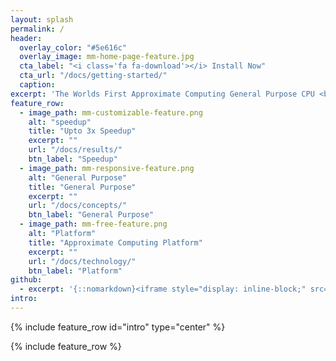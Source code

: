 ```yaml
---
layout: splash
permalink: /
header:
  overlay_color: "#5e616c"
  overlay_image: mm-home-page-feature.jpg
  cta_label: "<i class='fa fa-download'></i> Install Now"
  cta_url: "/docs/getting-started/"
  caption:
excerpt: 'The Worlds First Approximate Computing General Purpose CPU <br /> <br />  {::nomarkdown}<iframe style="display: inline-block;" src="https://ghbtns.com/github-btn.html?user=paco-cpu&repo=paco-cpu&type=star&count=true&size=large" frameborder="0" scrolling="0" width="160px" height="30px"></iframe> <iframe style="display: inline-block;" src="https://ghbtns.com/github-btn.html?user=paco-cpu&repo=paco-cpu&type=fork&count=true&size=large" frameborder="0" scrolling="0" width="158px" height="30px"></iframe>{:/nomarkdown}'
feature_row:
  - image_path: mm-customizable-feature.png
    alt: "speedup"
    title: "Upto 3x Speedup"
    excerpt: ""
    url: "/docs/results/"
    btn_label: "Speedup"
  - image_path: mm-responsive-feature.png
    alt: "General Purpose"
    title: "General Purpose"
    excerpt: ""
    url: "/docs/concepts/"
    btn_label: "General Purpose"
  - image_path: mm-free-feature.png
    alt: "Platform"
    title: "Approximate Computing Platform"
    excerpt: ""
    url: "/docs/technology/"
    btn_label: "Platform"
github:
  - excerpt: '{::nomarkdown}<iframe style="display: inline-block;" src="https://ghbtns.com/github-btn.html?user=paco-cpu&repo=paco-cpu&type=star&count=true&size=large" frameborder="0" scrolling="0" width="160px" height="30px"></iframe> <iframe style="display: inline-block;" src="https://ghbtns.com/github-btn.html?user=paco-cpu&repo=paco-cpu&type=fork&count=true&size=large" frameborder="0" scrolling="0" width="158px" height="30px"></iframe>{:/nomarkdown}'
intro:
---
```


{% include feature_row id="intro" type="center" %}

{% include feature_row %}
